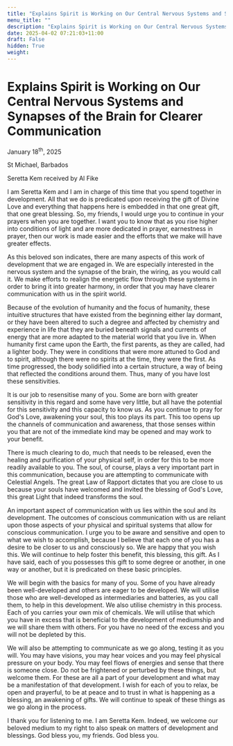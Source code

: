 ```yaml
---
title: "Explains Spirit is Working on Our Central Nervous Systems and Synapses of the Brain for Clearer Communication"
menu_title: ""
description: "Explains Spirit is Working on Our Central Nervous Systems and Synapses of the Brain for Clearer Communication"
date: 2025-04-02 07:21:03+11:00
draft: False
hidden: True
weight:
---
```

# Explains Spirit is Working on Our Central Nervous Systems and Synapses of the Brain for Clearer Communication

January 18<sup>th</sup>, 2025

St Michael, Barbados

Seretta Kem received by Al Fike

I am Seretta Kem and I am in charge of this time that you spend together in development. All that we do is predicated upon receiving the gift of Divine Love and everything that happens here is embedded in that one great gift, that one great blessing. So, my friends, I would urge you to continue in your prayers when you are together. I want you to know that as you rise higher into conditions of light and are more dedicated in prayer, earnestness in prayer, then our work is made easier and the efforts that we make will have greater effects.

As this beloved son indicates, there are many aspects of this work of development that we are engaged in. We are especially interested in the nervous system and the synapse of the brain, the wiring, as you would call it. We make efforts to realign the energetic flow through these systems in order to bring it into greater harmony, in order that you may have clearer communication with us in the spirit world.

Because of the evolution of humanity and the focus of humanity, these intuitive structures that have existed from the beginning either lay dormant, or they have been altered to such a degree and affected by chemistry and experience in life that they are buried beneath signals and currents of energy that are more adapted to the material world that you live in. When humanity first came upon the Earth, the first parents, as they are called, had a lighter body. They were in conditions that were more attuned to God and to spirit, although there were no spirits at the time, they were the first. As time progressed, the body solidified into a certain structure, a way of being that reflected the conditions around them. Thus, many of you have lost these sensitivities.

It is our job to resensitise many of you. Some are born with greater sensitivity in this regard and some have very little, but all have the potential for this sensitivity and this capacity to know us. As you continue to pray for God's Love, awakening your soul, this too plays its part. This too opens up the channels of communication and awareness, that those senses within you that are not of the immediate kind may be opened and may work to your benefit.

There is much clearing to do, much that needs to be released, even the healing and purification of your physical self, in order for this to be more readily available to you. The soul, of course, plays a very important part in this communication, because you are attempting to communicate with Celestial Angels. The great Law of Rapport dictates that you are close to us because your souls have welcomed and invited the blessing of God's Love, this great Light that indeed transforms the soul.

An important aspect of communication with us lies within the soul and its development. The outcomes of conscious communication with us are reliant upon those aspects of your physical and spiritual systems that allow for conscious communication. I urge you to be aware and sensitive and open to what we wish to accomplish, because I believe that each one of you has a desire to be closer to us and consciously so. We are happy that you wish this. We will continue to help foster this benefit, this blessing, this gift. As I have said, each of you possesses this gift to some degree or another, in one way or another, but it is predicated on these basic principles.

We will begin with the basics for many of you. Some of you have already been well-developed and others are eager to be developed. We will utilise those who are well-developed as intermediaries and batteries, as you call them, to help in this development. We also utilise chemistry in this process. Each of you carries your own mix of chemicals. We will utilise that which you have in excess that is beneficial to the development of mediumship and we will share them with others. For you have no need of the excess and you will not be depleted by this.

We will also be attempting to communicate as we go along, testing it as you will. You may have visions, you may hear voices and you may feel physical pressure on your body. You may feel flows of energies and sense that there is someone close. Do not be frightened or perturbed by these things, but welcome them. For these are all a part of your development and what may be a manifestation of that development. I wish for each of you to relax, be open and prayerful, to be at peace and to trust in what is happening as a blessing, an awakening of gifts. We will continue to speak of these things as we go along in the process.

I thank you for listening to me. I am Seretta Kem. Indeed, we welcome our beloved medium to my right to also speak on matters of development and blessings. God bless you, my friends. God bless you.
